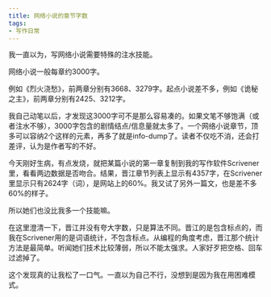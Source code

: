 ```yaml
---
title: 网络小说的章节字数
tags:
- 写作日常
---
```


我一直以为，写网络小说需要特殊的注水技能。
<!--more-->

网络小说一般每章约3000字。

例如《烈火浇愁》，前两章分别有3668、3279字。起点小说差不多，例如《诡秘之主》，前两章分别有2425、3212字。

我自己动笔以后，才发现这3000字可不是那么容易凑的。如果文笔不够饱满（或者注水不够），3000字包含的剧情结点/信息量就太多了。一个网络小说章节，顶多可以容纳2个这样的元素，再多了就是info-dump了。读者不仅吃不消，还会打差评，认为是作者写的不好。

今天刚好生病，有点发烧，就把某篇小说的第一章复制到我的写作软件Scrivener里，看看两边数据是否吻合。结果，晋江章节列表上显示有4357字，在Scrivener里显示只有2624字（词），是网站上的60%。我又试了另外一篇文，也是差不多60%的样子。

所以她们也没比我多一个技能嘛。

在这里澄清一下，晋江并没有夸大字数，只是算法不同。晋江的是包含标点的，而我在Scrivener用的是词语统计，不包含标点。从编程的角度考虑，晋江那个统计方法是最简单。听闻她们技术比较薄弱，所以不能太强求。人家好歹把空格、回车过滤掉了。

这个发现真的让我松了一口气。一直以为自己不行，没想到是因为我在用困难模式。


